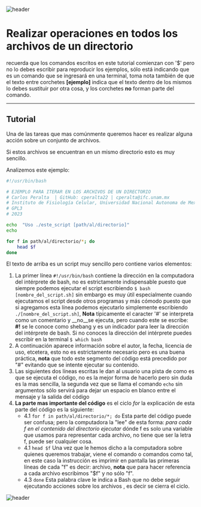 
![header](/Tutoriales-IFC/assets/header.png)















# Realizar operaciones en todos los archivos de un directorio

recuerda que los comandos escritos en este tutorial comienzan con '$' pero no lo debes escribir para reproducir los ejemplos, sólo está indicando que es un comando que se ingresará en una terminal, toma nota también de que el texto entre corchetes __[ejemplo]__ indica que el texto dentro de los mismos lo debes sustituir por otra cosa, y los corchetes __no__ forman parte del comando.
___

## Tutorial

Una de las tareas que mas comúnmente queremos hacer es realizar alguna acción sobre un conjunto de archivos.

Si estos archivos se encuentran en un mismo directorio esto es muy sencillo.

Analizemos este ejemplo:

```bash
#!/usr/bin/bash

# EJEMPLO PARA ITERAR EN LOS ARCHIVOS DE UN DIRECTORIO
# Carlos Peralta  | GitHub: cperalta22 | cperalta@ifc.unam.mx
# Instituto de Fisiología Celular, Universidad Nacional Autonoma de Mexico
# GPL3
# 2023

echo  "Uso ./este_script [path/al/directorio]"
echo

for f in path/al/directorio/*; do
    head $f
done
```
El texto de arriba es un script muy sencillo pero contiene varios elementos:

1. La primer línea `#!/usr/bin/bash` contiene la dirección en la computadora del intérprete de bash, no es estrictamente indispensable puesto que siempre podemos ejecutar el script escribiendo `$ bash [nombre_del_script.sh]` sin embargo es muy útil especialmente cuando ejecutamos el script desde otros programas y más cómodo puesto que si agregamos esta línea podemos ejecutarlo simplemente escribiendo `./[nombre_del_script.sh]`, __Nota__ típicamente el caracter '#' se interpreta como un comentario y __no__se ejecuta, pero cuando este se escribe: __#!__ se le conoce como shebang y es un indicador para leer la dirección del intérprete de bash. Si no conoces la dirección del intérprete puedes escribir en la terminal `$ which bash`
2. A continuación aparece información sobre el autor, la fecha, licencia de uso, etcetera, esto no es estrictamente necesario pero es una buena práctica, __nota__ que todo este segmento del código está precedido por "#" evitando que se intente ejecutar su contenido.
3. Las siguientes dos líneas escritas le dan al usuario una pista de como es que se ejecuta el código, no es la mejor forma de hacerlo pero sin duda es la mas sencilla, la segunda vez que se llama el comando `echo` sin argumentos sólo servirá para dejar un espacio en blanco entre el mensaje y la salida del código
4. __La parte mas importante del código__ es el ciclo _for_ la explicación de esta parte del código es la siguiente:
    - 4.1 `for f in path/al/directorio/*; do` Esta parte del código puede ser confusa; pero la computadora la "lee" de esta forma: _para cada f en el contenido del directorio ejecutar_ dónde f es solo una variable que usamos para representar cada archivo, no tiene que ser la letra f, puede ser cualquier cosa.
    - 4.1 `head $f` Una vez que le hemos dicho a la computadora sobre quienes queremos trabajar, viene el comando o comandos como tal, en este caso la instrucción es imprimir en pantalla las primeras líneas de cada "f" es decir: archivo, __nota__ que para hacer referencia a cada archivo escribimos "$f" y no sólo "f".
    - 4.3 `done` Esta palabra clave le indica a Bash que no debe seguir ejecutando acciones sobre los archivos , es decir se cierra el ciclo.















![header](/Tutoriales-IFC/assets/header.png)

